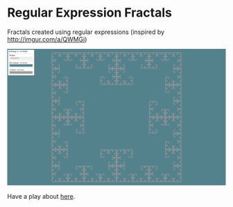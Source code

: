 Regular Expression Fractals
==============

Fractals created using regular expressions (inspired by http://imgur.com/a/QWMGi)

![fractal](fractal_with_settings.png)

Have a play about [here](http://jamiejquinn.com/regex-fractals/).
